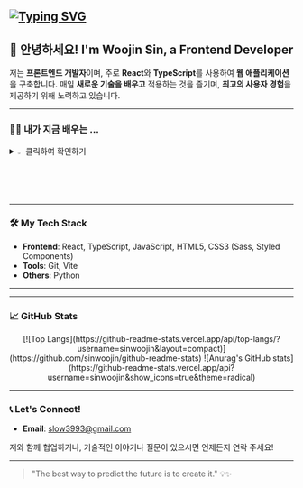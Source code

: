 ## <a href="https://git.io/typing-svg"><img src="https://readme-typing-svg.demolab.com?font=Fira+Code&pause=1000&color=F7A0C5&width=500&lines=%ED%99%98%EC%98%81%ED%95%A9%EB%8B%88%EB%8B%A4!" alt="Typing SVG" /></a>

<!--
**sinwoojin/sinwoojin** is a ✨ _special_ ✨ repository because its `README.md` (this file) appears on your GitHub profile.

Here are some ideas to get you started:

- 🔭 I’m currently working on ...
- 🌱 I’m currently learning ...
- 👯 I’m looking to collaborate on ...
- 🤔 I’m looking for help with ...
- 💬 Ask me about ...
- 📫 How to reach me: ...
- 😄 Pronouns: ...
- ⚡ Fun fact: ...
-->

## 👋 안녕하세요! I'm Woojin Sin, a Frontend Developer

저는 **프론트엔드 개발자**이며, 주로 **React**와 **TypeScript**를 사용하여 **웹 애플리케이션**을 구축합니다. 매일 **새로운 기술을 배우고** 적용하는 것을 즐기며, **최고의 사용자 경험**을 제공하기 위해 노력하고 있습니다.

---

### 🧑‍💻 내가 지금 배우는 ...

<details>
  <summary><img src="https://raw.githubusercontent.com/Tarikul-Islam-Anik/Animated-Fluent-Emojis/master/Emojis/Hand%20gestures/Eyes.png" alt="Eyes" width="2%" /> 클릭하여 확인하기</summary>
  <br>
  <img src="https://img.shields.io/badge/JavaScript-F7DF1E?style=for-the-badge&logo=JavaScript&logoColor=white" />
  <img src="https://img.shields.io/badge/HTML5-E34F26?style=for-the-badge&logo=html5&logoColor=white" />
  <img src="https://img.shields.io/badge/CSS-239120?style=for-the-badge&logo=css3&logoColor=white" />
  <img src="https://img.shields.io/badge/React-20232A?style=for-the-badge&logo=react&logoColor=61DAFB" />
  <img src="https://img.shields.io/badge/TypeScript-007ACC?style=for-the-badge&logo=typescript&logoColor=white" />
  <img src="https://img.shields.io/badge/Python-14354C?style=for-the-badge&logo=python&logoColor=white" />
  <img src="https://img.shields.io/badge/Next.js-000?logo=nextdotjs&logoColor=fff&style=for-the-badge" />
  <br>
  현재 **Next.js** 기술을 배우고 있으며, **웹 성능 최적화**와 **서버 사이드 렌더링**(SSR)에 대해 연구하고 있습니다.
</details>

---

### 🛠️ My Tech Stack

- **Frontend**: React, TypeScript, JavaScript, HTML5, CSS3 (Sass, Styled Components)
- **Tools**: Git, Vite
- **Others**: Python

---
<!--
### 🌟 Featured Projects

#### [🌍 My Portfolio](https://yourportfolio.com)
- **Tech Stack**: React, TypeScript, SCSS
- **Description**: 제 개인 포트폴리오 웹사이트로, 저의 주요 프로젝트와 경력 등을 소개합니다.
- **Link**: [Live Demo](https://yourportfolio.com) | [Source Code](https://github.com/yourusername/portfolio)

#### [📝 Task Manager](https://yourprojectlink.com)
- **Tech Stack**: React, TypeScript, Styled Components
- **Description**: 사용자가 할 일을 추가하고 관리할 수 있는 간단한 작업 관리 앱입니다. Context API를 활용하여 상태 관리를 효율적으로 처리합니다.
- **Link**: [Live Demo](https://yourprojectlink.com) | [Source Code](https://github.com/yourusername/task-manager)

#### [🛒 E-commerce Website](https://yourprojectlink.com)
- **Tech Stack**: React, TypeScript, Sass
- **Description**: 제품 목록, 장바구니 기능, 결제 시스템까지 포함된 e-commerce 웹사이트입니다. 결제는 Stripe API를 사용하여 구현하였습니다.
- **Link**: [Live Demo](https://yourprojectlink.com) | [Source Code](https://github.com/yourusername/ecommerce-site)

-->
---

### 📈 GitHub Stats

<div align=center>
[![Top Langs](https://github-readme-stats.vercel.app/api/top-langs/?username=sinwoojin&layout=compact)](https://github.com/sinwoojin/github-readme-stats)
![Anurag's GitHub stats](https://github-readme-stats.vercel.app/api?username=sinwoojin&show_icons=true&theme=radical)
</div>

---

### 📞 Let's Connect!

- **Email**: slow3993@gmail.com

저와 함께 협업하거나, 기술적인 이야기나 질문이 있으시면 언제든지 연락 주세요!

---

> "The best way to predict the future is to create it." 💡✨
